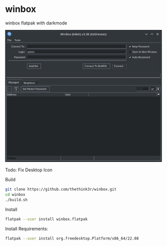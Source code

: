 # winbox
winbox flatpak with darkmode

![Screenshot](Screenshot.png?raw=true "Screenshot")

Todo: Fix Desktop Icon

Build
```bash
git clone https://github.com/thethink3r/winbox.git
cd winbox
./build.sh
```

Install
```bash
flatpak --user install winbox.flatpak
```

Install Requirements:
```bash
flatpak --user install org.freedesktop.Platform/x86_64/22.08
```
